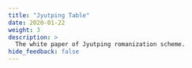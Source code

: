 ```yaml
---
title: "Jyutping Table"
date: 2020-01-22
weight: 3
description: >
  The white paper of Jyutping romanization scheme.
hide_feedback: false
---
```


